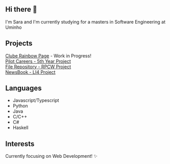 ## Hi there 👋

I'm Sara and I'm currently studying for a masters in Software Engineering at Uminho <br/>

## Projects

[Clube Rainbow Page](https://cluberainbow.github.io/) - Work in Progress! <br/>
[Pilot Careers - 5th Year Project](https://gitlab.com/pei7/frontendpei) <br/>
[File Repository - RPCW Project](https://github.com/haz145/RPCW2022/tree/main/Projeto) <br/>
[NewsBook - LI4 Project](https://github.com/chelesgaroth/NewsBook-Project) <br/>

## Languages

* Javascript/Typescript
* Python
* Java
* C/C++
* C#
* Haskell

## Interests

Currently focusing on Web Development! ✨

<!--
**haz145/haz145** is a ✨ _special_ ✨ repository because its `README.md` (this file) appears on your GitHub profile.

Here are some ideas to get you started:

- 🔭 I’m currently working on ...
- 🌱 I’m currently learning ...
- 👯 I’m looking to collaborate on ...
- 🤔 I’m looking for help with ...
- 💬 Ask me about ...
- 📫 How to reach me: ...
- 😄 Pronouns: ...
- ⚡ Fun fact: ...
-->
